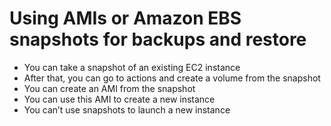 
# Using AMIs or Amazon EBS snapshots for backups and restore
- You can take a snapshot of an existing EC2 instance
- After that, you can go to actions and create a volume from the snapshot
- You can create an AMI from the snapshot
- You can use this AMI to create a new instance
- You can’t use snapshots to launch a new instance
